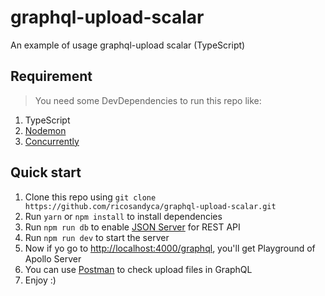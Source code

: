 # graphql-upload-scalar
An example of usage graphql-upload scalar (TypeScript)

<h2>Requirement</h2>
<blockquote>You need some DevDependencies to run this repo like:</blockquote>
<ol>
  <li <a href='https://www.npmjs.com/package/typescript' target='_blank'>TypeScript</a></li>
  <li><a href='https://www.npmjs.com/package/nodemon' target='_blank'>Nodemon</a></li>
  <li><a href='https://www.npmjs.com/package/concurrently' target='_blank'>Concurrently</a></li>
</ol>

<h2>Quick start</h2>
<ol>
  <li>Clone this repo using <code>git clone https://github.com/ricosandyca/graphql-upload-scalar.git</code></li>
  <li>Run <code>yarn</code> or <code>npm install</code> to install dependencies</li>
  <li>Run <code>npm run db</code> to enable <a href='https://github.com/typicode/json-server' target='_blank'>JSON Server</a> for REST API</li>
  <li>Run <code>npm run dev</code> to start the server</li>
  <li>Now if yo go to <a href='http://localhost:4000/graphql' target='_blank'>http://localhost:4000/graphql</a>, you'll get Playground of Apollo Server</li>
  <li>You can use <a href='https://www.getpostman.com/' target='_blank'>Postman</a> to check upload files in GraphQL</li>
  <li>Enjoy :)</li>
</ol>
